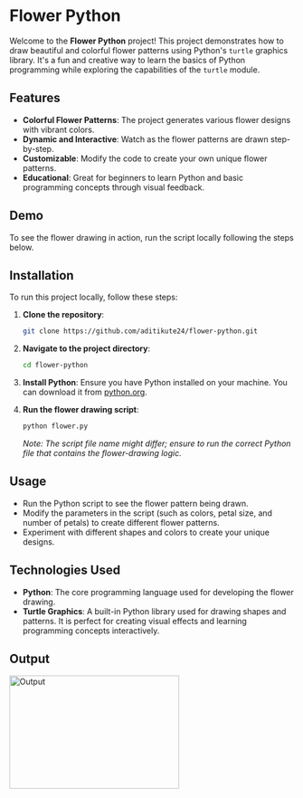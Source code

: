 

# Flower Python

Welcome to the **Flower Python** project! This project demonstrates how to draw beautiful and colorful flower patterns using Python's `turtle` graphics library. It's a fun and creative way to learn the basics of Python programming while exploring the capabilities of the `turtle` module.

## Features

- **Colorful Flower Patterns**: The project generates various flower designs with vibrant colors.
- **Dynamic and Interactive**: Watch as the flower patterns are drawn step-by-step.
- **Customizable**: Modify the code to create your own unique flower patterns.
- **Educational**: Great for beginners to learn Python and basic programming concepts through visual feedback.

## Demo

To see the flower drawing in action, run the script locally following the steps below.

## Installation

To run this project locally, follow these steps:

1. **Clone the repository**:
   ```bash
   git clone https://github.com/aditikute24/flower-python.git
   ```

2. **Navigate to the project directory**:
   ```bash
   cd flower-python
   ```

3. **Install Python**:
   Ensure you have Python installed on your machine. You can download it from [python.org](https://www.python.org/downloads/).

4. **Run the flower drawing script**:
   ```bash
   python flower.py
   ```

   *Note: The script file name might differ; ensure to run the correct Python file that contains the flower-drawing logic.*

## Usage

- Run the Python script to see the flower pattern being drawn.
- Modify the parameters in the script (such as colors, petal size, and number of petals) to create different flower patterns.
- Experiment with different shapes and colors to create your unique designs.

## Technologies Used

- **Python**: The core programming language used for developing the flower drawing.
- **Turtle Graphics**: A built-in Python library used for drawing shapes and patterns. It is perfect for creating visual effects and learning programming concepts interactively.

## Output
<img src="https://github.com/user-attachments/assets/71dd94d1-cba1-44bc-9f34-21f924fa208e" alt="Output" width="300" height="200">

